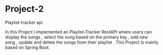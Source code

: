 # Project-2
Playlist-tracker api

In this Project I implemented an Playlist-Tracker RestAPI where users can display the songs , select the song based on the primary key ,  add new song , update and delete
the songs from their playlist . This Project is mainly based on Spring Boot.
